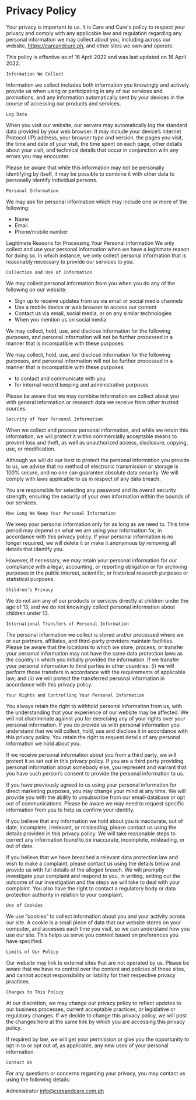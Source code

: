 # Privacy Policy

Your privacy is important to us. It is Care and Cure's policy to respect your privacy and comply with any applicable law and regulation regarding any personal information we may collect about you, including across our website, https://careandcure.ph, and other sites we own and operate.

This policy is effective as of 16 April 2022 and was last updated on 16 April 2022.

    Information We Collect
Information we collect includes both information you knowingly and actively provide us when using or participating in any of our services and promotions, and any information automatically sent by your devices in the course of accessing our products and services.

    Log Data
When you visit our website, our servers may automatically log the standard data provided by your web browser. It may include your device’s Internet Protocol (IP) address, your browser type and version, the pages you visit, the time and date of your visit, the time spent on each page, other details about your visit, and technical details that occur in conjunction with any errors you may encounter.

Please be aware that while this information may not be personally identifying by itself, it may be possible to combine it with other data to personally identify individual persons.

    Personal Information
We may ask for personal information which may include one or more of the following:

<ul>
<li>Name </li>
<li>Email </li>
<li>Phone/mobile number </li>
</ul>
    Legitimate Reasons for Processing Your Personal Information
We only collect and use your personal information when we have a legitimate reason for doing so. In which instance, we only collect personal information that is reasonably necessary to provide our services to you.

    Collection and Use of Information
We may collect personal information from you when you do any of the following on our website:

<ul>
<li>Sign up to receive updates from us via email or social media channels </li>
<li>Use a mobile device or web browser to access our content </li>
<li>Contact us via email, social media, or on any similar technologies </li>
<li>When you mention us on social media </li>
</ul>
We may collect, hold, use, and disclose information for the following purposes, and personal information will not be further processed in a manner that is incompatible with these purposes:

We may collect, hold, use, and disclose information for the following purposes, and personal information will not be further processed in a manner that is incompatible with these purposes:

<ul>
<li>to contact and communicate with you </li>
<li>for internal record keeping and administrative purposes</li>
</ul>
Please be aware that we may combine information we collect about you with general information or research data we receive from other trusted sources.

    Security of Your Personal Information
When we collect and process personal information, and while we retain this information, we will protect it within commercially acceptable means to prevent loss and theft, as well as unauthorized access, disclosure, copying, use, or modification.

Although we will do our best to protect the personal information you provide to us, we advise that no method of electronic transmission or storage is 100% secure, and no one can guarantee absolute data security. We will comply with laws applicable to us in respect of any data breach.

You are responsible for selecting any password and its overall security strength, ensuring the security of your own information within the bounds of our services.

    How Long We Keep Your Personal Information
We keep your personal information only for as long as we need to. This time period may depend on what we are using your information for, in accordance with this privacy policy. If your personal information is no longer required, we will delete it or make it anonymous by removing all details that identify you.

However, if necessary, we may retain your personal information for our compliance with a legal, accounting, or reporting obligation or for archiving purposes in the public interest, scientific, or historical research purposes or statistical purposes.

    Children’s Privacy
We do not aim any of our products or services directly at children under the age of 13, and we do not knowingly collect personal information about children under 13.

    International Transfers of Personal Information
The personal information we collect is stored and/or processed where we or our partners, affiliates, and third-party providers maintain facilities. Please be aware that the locations to which we store, process, or transfer your personal information may not have the same data protection laws as the country in which you initially provided the information. If we transfer your personal information to third parties in other countries: (i) we will perform those transfers in accordance with the requirements of applicable law; and (ii) we will protect the transferred personal information in accordance with this privacy policy.

    Your Rights and Controlling Your Personal Information
You always retain the right to withhold personal information from us, with the understanding that your experience of our website may be affected. We will not discriminate against you for exercising any of your rights over your personal information. If you do provide us with personal information you understand that we will collect, hold, use and disclose it in accordance with this privacy policy. You retain the right to request details of any personal information we hold about you.

If we receive personal information about you from a third party, we will protect it as set out in this privacy policy. If you are a third party providing personal information about somebody else, you represent and warrant that you have such person’s consent to provide the personal information to us.

If you have previously agreed to us using your personal information for direct marketing purposes, you may change your mind at any time. We will provide you with the ability to unsubscribe from our email-database or opt out of communications. Please be aware we may need to request specific information from you to help us confirm your identity.

If you believe that any information we hold about you is inaccurate, out of date, incomplete, irrelevant, or misleading, please contact us using the details provided in this privacy policy. We will take reasonable steps to correct any information found to be inaccurate, incomplete, misleading, or out of date.

If you believe that we have breached a relevant data protection law and wish to make a complaint, please contact us using the details below and provide us with full details of the alleged breach. We will promptly investigate your complaint and respond to you, in writing, setting out the outcome of our investigation and the steps we will take to deal with your complaint. You also have the right to contact a regulatory body or data protection authority in relation to your complaint.

    Use of Cookies
We use “cookies” to collect information about you and your activity across our site. A cookie is a small piece of data that our website stores on your computer, and accesses each time you visit, so we can understand how you use our site. This helps us serve you content based on preferences you have specified.

    Limits of Our Policy
Our website may link to external sites that are not operated by us. Please be aware that we have no control over the content and policies of those sites, and cannot accept responsibility or liability for their respective privacy practices.

    Changes to This Policy
At our discretion, we may change our privacy policy to reflect updates to our business processes, current acceptable practices, or legislative or regulatory changes. If we decide to change this privacy policy, we will post the changes here at the same link by which you are accessing this privacy policy.

If required by law, we will get your permission or give you the opportunity to opt in to or opt out of, as applicable, any new uses of your personal information.

    Contact Us
For any questions or concerns regarding your privacy, you may contact us using the following details:

Administrator
info@cureandcare.com.ph